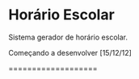 Horário Escolar
====================

Sistema gerador de horário escolar.

Começando a desenvolver [15/12/12]

===================
